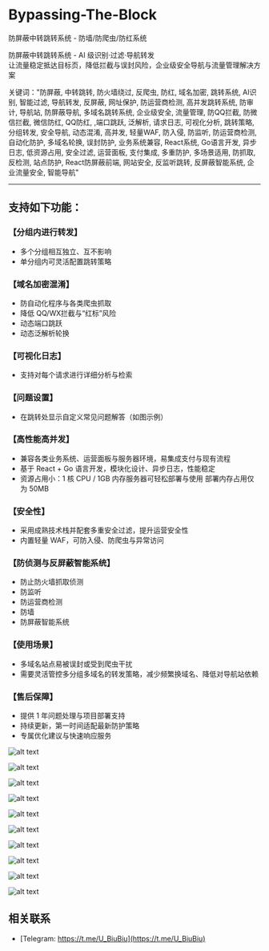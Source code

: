 # Bypassing-The-Block
防屏蔽中转跳转系统 - 防墙/防爬虫/防红系统

防屏蔽中转跳转系统 - AI 级识别·过滤·导航转发  
让流量稳定抵达目标页，降低拦截与误封风险，企业级安全导航与流量管理解决方案

关键词："防屏蔽, 中转跳转, 防火墙绕过, 反爬虫, 防红, 域名加密, 跳转系统, AI识别, 智能过滤, 导航转发, 反屏蔽, 网址保护, 防运营商检测, 高并发跳转系统, 防审计, 导航站, 防屏蔽导航, 多域名跳转系统, 企业级安全, 流量管理, 防QQ拦截, 防微信拦截, 微信防红, QQ防红, ,端口跳跃, 泛解析, 请求日志, 可视化分析, 跳转策略, 分组转发, 安全导航, 动态混淆, 高并发, 轻量WAF, 防入侵, 防监听, 防运营商检测, 自动化防护, 多域名轮换, 误封防护, 业务系统兼容, React系统, Go语言开发, 异步日志, 低资源占用, 安全过滤, 运营面板, 支付集成, 多重防护, 多场景适用, 防抓取, 反检测, 站点防护, React防屏蔽前端, 网站安全, 反监听跳转, 反屏蔽智能系统, 企业流量安全, 智能导航"

---

## 支持如下功能：

### 【分组内进行转发】
- 多个分组相互独立、互不影响
- 单分组内可灵活配置跳转策略

### 【域名加密混淆】
- 防自动化程序与各类爬虫抓取
- 降低 QQ/WX拦截与“红标”风险
- 动态端口跳跃
- 动态泛解析轮换

### 【可视化日志】
- 支持对每个请求进行详细分析与检索

### 【问题设置】
- 在跳转处显示自定义常见问题解答（如图示例）

### 【高性能高并发】
- 兼容各类业务系统、运营面板与服务器环境，易集成支付与现有流程
- 基于 React + Go 语言开发，模块化设计、异步日志，性能稳定
- 资源占用小：1 核 CPU / 1GB 内存服务器可轻松部署与使用 部署内存占用仅为 50MB

### 【安全性】
- 采用成熟技术栈并配套多重安全过滤，提升运营安全性
- 内置轻量 WAF，可防入侵、防爬虫与异常访问

### 【防侦测与反屏蔽智能系统】
- 防止防火墙抓取侦测
- 防监听
- 防运营商检测
- 防墙
- 防屏蔽智能系统

### 【使用场景】
- 多域名站点易被误封或受到爬虫干扰
- 需要灵活管控多分组多域名的转发策略，减少频繁换域名、降低对导航站依赖

### 【售后保障】
- 提供 1 年问题处理与项目部署支持
- 持续更新，第一时间适配最新防护策略
- 专属优化建议与快速响应服务

![alt text](assets/3cf1de41569f02d70c9a34b24651da3f.png)

![alt text](assets/3744bf4ef60c95e2c58ec0db82d12e69.png)

![alt text](assets/990f33b01f6ad5f25900cb06e518aaa6.png)

![alt text](assets/38ecfc2f533d24136a1a28cec0210a04.png)

![alt text](assets/fccbe89afc5df92fd07869df37cd878a.png)

![alt text](assets/57f4fb63f5aa54692d012395d8da8842.png)

![alt text](assets/19ea5535456d61a8cb1d987ab30d0226.png)

![alt text](assets/332fb9b88c838ec1f8b4a55f40428a4c.png)

![alt text](assets/8f7d3d13bfec87b001990245ac5934ac.png)

![alt text](assets/2d367f68ffac887d36bc70db545cf815.png)

## 相关联系
 - [Telegram: https://t.me/U_BiuBiu](https://t.me/U_BiuBiu)